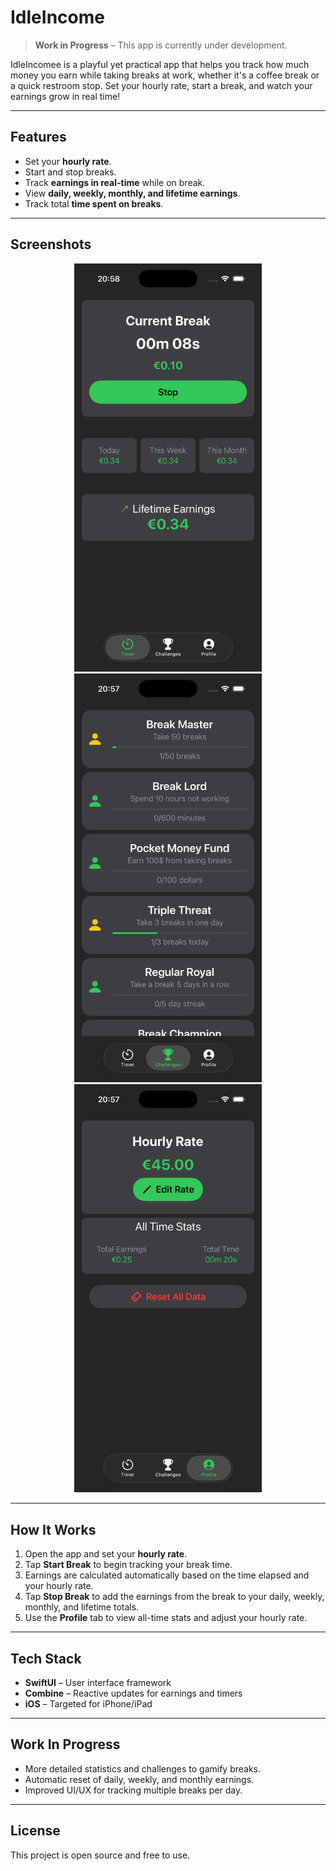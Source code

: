 # IdleIncome

> **Work in Progress** – This app is currently under development.

IdleIncomee is a playful yet practical app that helps you track how much money you earn while taking breaks at work, whether it's a coffee break or a quick restroom stop. Set your hourly rate, start a break, and watch your earnings grow in real time!

---

## Features

- Set your **hourly rate**.  
- Start and stop breaks.  
- Track **earnings in real-time** while on break.  
- View **daily, weekly, monthly, and lifetime earnings**.  
- Track total **time spent on breaks**.  

---

## Screenshots

<p align="center">
  <img src="screenshots/home.png" alt="Home View Screenshot" width="300"/>
  <img src="screenshots/achievements.png" alt="Achievements Screenshot" width="300"/>
  <img src="screenshots/profile.png" alt="Profile Screenshot" width="300"/>
</p>

---

## How It Works

1. Open the app and set your **hourly rate**.  
2. Tap **Start Break** to begin tracking your break time.  
3. Earnings are calculated automatically based on the time elapsed and your hourly rate.  
4. Tap **Stop Break** to add the earnings from the break to your daily, weekly, monthly, and lifetime totals.  
5. Use the **Profile** tab to view all-time stats and adjust your hourly rate.  

---

## Tech Stack

- **SwiftUI** – User interface framework  
- **Combine** – Reactive updates for earnings and timers  
- **iOS** – Targeted for iPhone/iPad  

---

## Work In Progress

- More detailed statistics and challenges to gamify breaks.  
- Automatic reset of daily, weekly, and monthly earnings.  
- Improved UI/UX for tracking multiple breaks per day.  

---

## License

This project is open source and free to use.  
